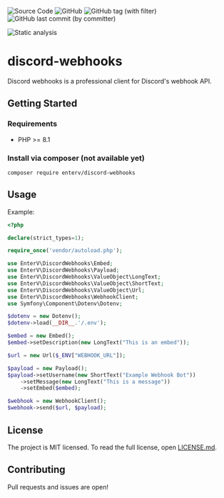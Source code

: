 ![Source Code](https://img.shields.io/badge/enterv%2Fdiscord-webhooks?label=source&link=https%3A%2F%2Fgithub.com%2FEnterVPL%2Fdiscord-webhooks%2Fblob%2Fmaster%2Fcomposer.json) ![GitHub](https://img.shields.io/github/license/EnterVPL/discord-webhooks) ![GitHub tag (with filter)](https://img.shields.io/github/v/tag/entervpl/discord-webhooks) ![GitHub last commit (by committer)](https://img.shields.io/github/last-commit/EnterVPL/discord-webhooks)


![Static analysis](https://github.com/EnterVPL/discord-webhooks/workflows/Static%20analysis/badge.svg)

# discord-webhooks

Discord webhooks is a professional client for Discord's webhook API.

## Getting Started
### Requirements
- PHP >= 8.1
### Install via composer (not available yet)
`composer require enterv/discord-webhooks`
## Usage

Example:

```php
<?php

declare(strict_types=1);

require_once('vendor/autoload.php');

use EnterV\DiscordWebhooks\Embed;
use EnterV\DiscordWebhooks\Payload;
use EnterV\DiscordWebhooks\ValueObject\LongText;
use EnterV\DiscordWebhooks\ValueObject\ShortText;
use EnterV\DiscordWebhooks\ValueObject\Url;
use EnterV\DiscordWebhooks\WebhookClient;
use Symfony\Component\Dotenv\Dotenv;

$dotenv = new Dotenv();
$dotenv->load(__DIR__.'/.env');

$embed = new Embed();
$embed->setDescription(new LongText("This is an embed"));

$url = new Url($_ENV["WEBHOOK_URL"]);

$payload = new Payload();
$payload->setUsername(new ShortText("Example Webhook Bot"))
    ->setMessage(new LongText("This is a message"))
    ->setEmbed($embed);

$webhook = new WebhookClient();
$webhook->send($url, $payload);

```

## License

The project is MIT licensed. To read the full license, open [LICENSE.md](LICENSE.md).

## Contributing

Pull requests and issues are open!
